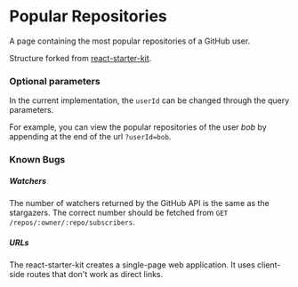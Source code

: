 # Popular Repositories

A page containing the most popular repositories of a GitHub user.

Structure forked from [react-starter-kit](https://github.com/kriasoft/react-starter-kit).

### Optional parameters

In the current implementation, the `userId` can be changed through the query parameters.

For example, you can view the popular repositories of the user _bob_ by appending at the end of the url `?userId=bob`.

### Known Bugs

##### Watchers
The number of watchers returned by the GitHub API is the same as the stargazers. The correct number should be fetched from `GET /repos/:owner/:repo/subscribers`.

##### URLs
The react-starter-kit creates a single-page web application. It uses client-side routes that don't work as direct links.